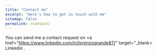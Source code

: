 ```yaml
---
title: "Contact me"
excerpt: "Here's how to get in touch with me"
sitemap: false
permalink: /contact/
---
```


You can send me a contact request on <a href="https://www.linkedin.com/in/lorenzogrande87/" target="_blank> Linkedin </a>.